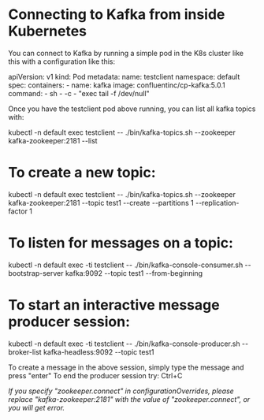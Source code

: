 # Connecting to Kafka from inside Kubernetes

You can connect to Kafka by running a simple pod in the K8s cluster like this with a configuration like this:

  apiVersion: v1
  kind: Pod
  metadata:
    name: testclient
    namespace: default
  spec:
    containers:
    - name: kafka
      image: confluentinc/cp-kafka:5.0.1
      command:
        - sh
        - -c
        - "exec tail -f /dev/null"

Once you have the testclient pod above running, you can list all kafka
topics with:

  kubectl -n default exec testclient -- ./bin/kafka-topics.sh --zookeeper kafka-zookeeper:2181 --list

# To create a new topic:

  kubectl -n default exec testclient -- ./bin/kafka-topics.sh --zookeeper kafka-zookeeper:2181 --topic test1 --create --partitions 1 --replication-factor 1

# To listen for messages on a topic:

  kubectl -n default exec -ti testclient -- ./bin/kafka-console-consumer.sh --bootstrap-server kafka:9092 --topic test1 --from-beginning

# To start an interactive message producer session:
  kubectl -n default exec -ti testclient -- ./bin/kafka-console-producer.sh --broker-list kafka-headless:9092 --topic test1

To create a message in the above session, simply type the message and press "enter"
To end the producer session try: Ctrl+C

*If you specify "zookeeper.connect" in configurationOverrides, please replace "kafka-zookeeper:2181" with the value of "zookeeper.connect", or you will get error.*